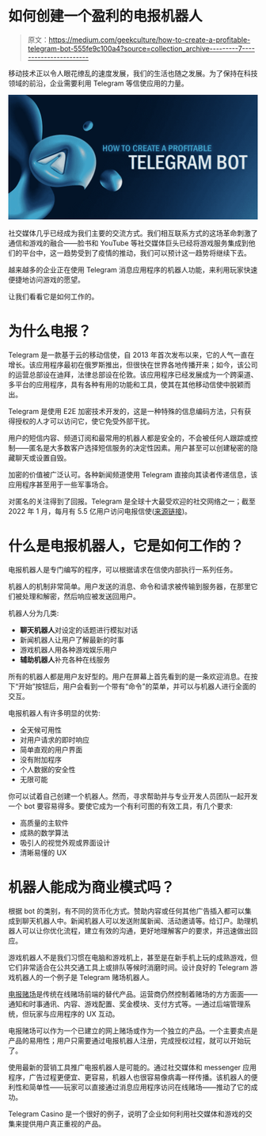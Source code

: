 # 如何创建一个盈利的电报机器人

> 原文：<https://medium.com/geekculture/how-to-create-a-profitable-telegram-bot-555fe9c100a4?source=collection_archive---------7----------------------->

移动技术正以令人眼花缭乱的速度发展，我们的生活也随之发展。为了保持在科技领域的前沿，企业需要利用 Telegram 等信使应用的力量。

![](img/4e0bedcbda79dd3ecfc2be934ccebe8d.png)

社交媒体几乎已经成为我们主要的交流方式。我们相互联系方式的这场革命刺激了通信和游戏的融合——脸书和 YouTube 等社交媒体巨头已经将游戏服务集成到他们的平台中，这一趋势受到了疫情的推动，我们可以预计这一趋势将继续下去。

越来越多的企业正在使用 Telegram 消息应用程序的机器人功能，来利用玩家快速便捷地访问游戏的愿望。

让我们看看它是如何工作的。

# 为什么电报？

Telegram 是一款基于云的移动信使，自 2013 年首次发布以来，它的人气一直在增长。该应用程序最初在俄罗斯推出，但很快在世界各地传播开来；如今，该公司的运营总部设在迪拜，法律总部设在伦敦。该应用程序已经发展成为一个跨渠道、多平台的应用程序，具有各种有用的功能和工具，使其在其他移动信使中脱颖而出。

Telegram 是使用 E2E 加密技术开发的，这是一种特殊的信息编码方法，只有获得授权的人才可以访问它，使它免受外部干扰。

用户的短信内容、频道订阅和最常用的机器人都是安全的，不会被任何人跟踪或控制——匿名是大多数客户选择短信服务的决定性因素。用户甚至可以创建秘密的隐藏聊天或设置自毁。

加密的价值被广泛认可。各种新闻频道使用 Telegram 直接向其读者传递信息，该应用程序甚至用于一些军事场合。

对匿名的关注得到了回报。Telegram 是全球十大最受欢迎的社交网络之一；截至 2022 年 1 月，每月有 5.5 亿用户访问电报信使([来源链接](https://www.google.com/url?q=https://backlinko.com/telegram-users&sa=D&source=docs&ust=1649934006707072&usg=AOvVaw1Gl64sEEXPmxKSuqhrzwyC))。

# 什么是电报机器人，它是如何工作的？

电报机器人是专门编写的程序，可以根据请求在信使内部执行一系列任务。

机器人的机制非常简单。用户发送的消息、命令和请求被传输到服务器，在那里它们被处理和解密，然后响应被发送回用户。

机器人分为几类:

*   **聊天机器人**对设定的话题进行模拟对话
*   新闻机器人让用户了解最新的时事
*   游戏机器人用各种游戏娱乐用户
*   **辅助机器人**补充各种在线服务

所有的机器人都是用户友好型的。用户在屏幕上首先看到的是一条欢迎消息。在按下“开始”按钮后，用户会看到一个带有“命令”的菜单，并可以与机器人进行全面的交互。

电报机器人有许多明显的优势:

*   全天候可用性
*   对用户请求的即时响应
*   简单直观的用户界面
*   没有附加程序
*   个人数据的安全性
*   无限可能

你可以试着自己创建一个机器人。然而，寻求帮助并与专业开发人员团队一起开发一个 bot 要容易得多。要使它成为一个有利可图的有效工具，有几个要求:

*   高质量的主软件
*   成熟的数学算法
*   吸引人的视觉外观或界面设计
*   清晰易懂的 UX

# 机器人能成为商业模式吗？

根据 bot 的类别，有不同的货币化方式。赞助内容或任何其他广告插入都可以集成到聊天机器人中。新闻机器人可以发送附属新闻、活动邀请等。给订户。助理机器人可以让你优化流程，建立有效的沟通，更好地理解客户的要求，并迅速做出回应。

游戏机器人不是我们习惯在电脑和游戏机上，甚至是在新手机上玩的成熟游戏，但它们非常适合在公共交通工具上或排队等候时消磨时间。设计良好的 Telegram 游戏机器人的一个例子是 Telegram 赌场机器人。

[电报赌场](https://slotegrator.pro/telegram_casino.html)是传统在线赌场前端的替代产品。运营商仍然控制着赌场的方方面面——通知和时事通讯、内容、游戏配置、奖金模块、支付方式等。—通过后端管理系统，但玩家与应用程序的 UX 互动。

电报赌场可以作为一个已建立的网上赌场或作为一个独立的产品。一个主要卖点是产品的易用性；用户只需要通过电报机器人注册，完成授权过程，就可以开始玩了。

使用最新的营销工具推广电报机器人是可能的。通过社交媒体和 messenger 应用程序，广告过程更便宜、更容易，机器人也很容易像病毒一样传播。该机器人的便利性和简单性——玩家可以直接通过消息应用程序访问在线赌场——推动了它的成功。

Telegram Casino 是一个很好的例子，说明了企业如何利用社交媒体和游戏的交集来提供用户真正重视的产品。